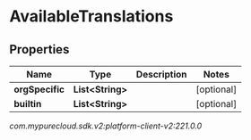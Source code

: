 # AvailableTranslations


## Properties

| Name | Type | Description | Notes |
| ------------ | ------------- | ------------- | ------------- |
| **orgSpecific** | **List&lt;String&gt;** |  |  [optional] |
| **builtin** | **List&lt;String&gt;** |  |  [optional] |




_com.mypurecloud.sdk.v2:platform-client-v2:221.0.0_
